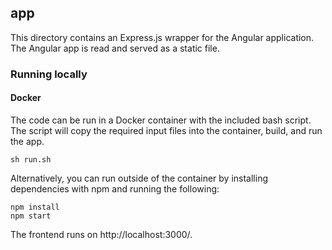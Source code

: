 ## app
This directory contains an Express.js wrapper for the Angular application. The Angular app is read and served as a static file.


### Running locally

#### Docker
The code can be run in a Docker container with the included bash script. The script will copy the required input files into the container, build, and run the app.
```
sh run.sh
```

Alternatively, you can run outside of the container by installing dependencies with npm and running the following:
```
npm install
npm start
```

The frontend runs on http://localhost:3000/.
